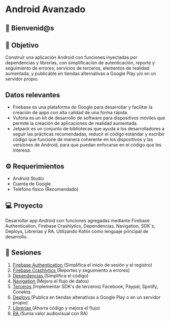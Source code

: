 # Android Avanzado

## :wave: Bienvenid@s

## :dart: Objetivo

Construir una aplicación Android con funciones inyectadas por dependencias y librerías, con simplificación de autenticación, reporte y seguimiento de errores, servicios de terceros, elementos de realidad aumentada, y publicable en tiendas alternativas a Google Play y/o en un servidor propio.

## Datos relevantes

- Firebase es una plataforma de Google para desarrollar y facilitar la creación de apps con alta calidad de una forma rápida.
- Vuforia es un kit de desarrollo de software para dispositivos móviles que permite la creación de aplicaciones de realidad aumentada.
- Jetpack es un conjunto de bibliotecas que ayuda a los desarrolladores a seguir las prácticas recomendadas, reducir el código estándar y escribir código que funcione de manera coherente en los dispositivos y las versiones de Android, para que puedan enfocarse en el código que les interesa.

## :gear: Requerimientos

- Android Studio
- Cuenta de Google
- Teléfono físico (Recomendado)

## 💻 Proyecto

Desarrollar app Android con funciones agregadas mediante Firebase Authentication, Firebase Crashlytics, Dependencias, Navigation, SDK´s, Deploys, Librerías y RA. Utilizando Kotlin como lenguaje principal de desarrollo.

## :bookmark_tabs: Sesiones

1. [Firebase Authentication ](./Sesion-01)(Simplifica el inicio de sesión y el registro)
2. [Firebase Crashlytics ](./Sesion-02)(Reportes y seguimiento a errores)
3. [Dependencias ](./Sesion-03)(Simplifica el código)
4. [Navigation ](./Sesion-04)(Mejora el flujo de datos)
5. [Terceros ](./Sesion-05)(Implementar SDK's de terceros) Facebook, Paypal, Spotify, Conekta
6. [Deploys ](./Sesion-06)(Publica en tiendas altenativas a Google Play o en un servidor propio)
7. [Librerías ](./Sesion-07)(Ahorra código y mejora el flujo)
8. [RA ](./Sesion-08)(Suma valor audiovisual con RA)

